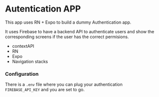 # Autentication APP

This app uses RN + Expo to build a dummy Authentication app.

It uses Firebase to have a backend API to authenticate users and show the corresponding screens if the user has the correct permisions.

* contextAPI
* RN
* Expo
* Navigation stacks

### Configuration
There is a `.env` file where you can plug your authentication `FIREBASE_API_KEY` and you are set to go. 